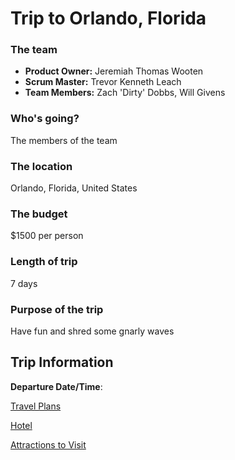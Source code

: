# Trip to Orlando, Florida

### The team

- **Product Owner:** Jeremiah Thomas Wooten
- **Scrum Master:** Trevor Kenneth Leach
- **Team Members:** Zach 'Dirty' Dobbs, Will Givens

### Who's going?

The members of the team 

### The location

Orlando, Florida, United States

### The budget

$1500 per person

### Length of trip

7 days

### Purpose of the trip

Have fun and shred some gnarly waves 

## Trip Information

**Departure Date/Time**: 

[Travel Plans](travel/travel.md)

[Hotel](hotel/hotel.md)

[Attractions to Visit](attractions/attractions.md)
